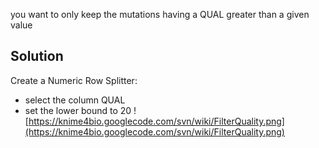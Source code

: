 you want to only keep the mutations having a QUAL greater than a given value
## Solution ##
Create a Numeric Row Splitter:
  * select the column QUAL
  * set the lower bound to 20
![https://knime4bio.googlecode.com/svn/wiki/FilterQuality.png](https://knime4bio.googlecode.com/svn/wiki/FilterQuality.png)